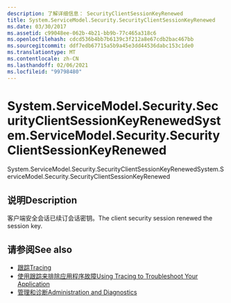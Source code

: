 ```yaml
---
description: 了解详细信息： SecurityClientSessionKeyRenewed
title: System.ServiceModel.Security.SecurityClientSessionKeyRenewed
ms.date: 03/30/2017
ms.assetid: c99048ee-062b-4b21-bb9b-77c465a318c6
ms.openlocfilehash: cdcd536b4bb7b6139c3f212a8e67cdb2bac467bb
ms.sourcegitcommit: ddf7edb67715a5b9a45e3dd44536dabc153c1de0
ms.translationtype: MT
ms.contentlocale: zh-CN
ms.lasthandoff: 02/06/2021
ms.locfileid: "99798480"
---
```

# <a name="systemservicemodelsecuritysecurityclientsessionkeyrenewed"></a><span data-ttu-id="9b887-103">System.ServiceModel.Security.SecurityClientSessionKeyRenewed</span><span class="sxs-lookup"><span data-stu-id="9b887-103">System.ServiceModel.Security.SecurityClientSessionKeyRenewed</span></span>

<span data-ttu-id="9b887-104">System.ServiceModel.Security.SecurityClientSessionKeyRenewed</span><span class="sxs-lookup"><span data-stu-id="9b887-104">System.ServiceModel.Security.SecurityClientSessionKeyRenewed</span></span>  
  
## <a name="description"></a><span data-ttu-id="9b887-105">说明</span><span class="sxs-lookup"><span data-stu-id="9b887-105">Description</span></span>  

 <span data-ttu-id="9b887-106">客户端安全会话已续订会话密钥。</span><span class="sxs-lookup"><span data-stu-id="9b887-106">The client security session renewed the session key.</span></span>  
  
## <a name="see-also"></a><span data-ttu-id="9b887-107">请参阅</span><span class="sxs-lookup"><span data-stu-id="9b887-107">See also</span></span>

- [<span data-ttu-id="9b887-108">跟踪</span><span class="sxs-lookup"><span data-stu-id="9b887-108">Tracing</span></span>](index.md)
- [<span data-ttu-id="9b887-109">使用跟踪来排除应用程序故障</span><span class="sxs-lookup"><span data-stu-id="9b887-109">Using Tracing to Troubleshoot Your Application</span></span>](using-tracing-to-troubleshoot-your-application.md)
- [<span data-ttu-id="9b887-110">管理和诊断</span><span class="sxs-lookup"><span data-stu-id="9b887-110">Administration and Diagnostics</span></span>](../index.md)
